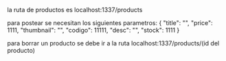 la ruta de productos es localhost:1337/products

para postear se necesitan los siguientes parametros:
{
    "title": "",
    "price": 1111,
    "thumbnail": "",
    "codigo": 11111,
    "desc": "",
    "stock": 1111
}

para borrar un producto se debe ir a la ruta localhost:1337/products/(id del producto)